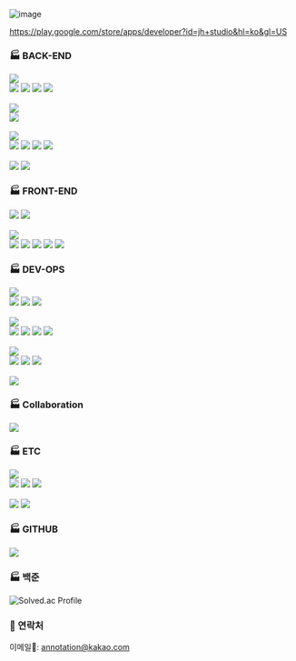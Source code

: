 ![image](https://user-images.githubusercontent.com/28896454/175585545-ab8bc2ad-a458-436c-b2f0-0610aa6d51e4.png)

https://play.google.com/store/apps/developer?id=jh+studio&hl=ko&gl=US

### 🏭 BACK-END
<p>
  <img src="https://img.shields.io/badge/Java-007396?style=flat&logo=java&logoColor=white"/>
  <br/>
  <img src="https://img.shields.io/badge/Spring Boot-6DB33F?style=flat&logo=spring-boot&logoColor=white"/>
  <img src="https://img.shields.io/badge/Spring Security-6DB33F?style=flat&logo=spring-security&logoColor=white"/>
  <img src="https://img.shields.io/badge/MyBatis-6DB33F?style=flat&logo=java&logoColor=white"/>
  <img src="https://img.shields.io/badge/JSP-6DB33F?style=flat&logo=java&logoColor=white"/>
  <br/></br>
  <img src="https://img.shields.io/badge/Python-234969?style=flat&logo=python&logoColor=white"/>  
  <br/>
  <img src="https://img.shields.io/badge/Anaconda-44A833?style=flat&logo=Anaconda&logoColor=white"/>  
  <br/></br>
  <img src="https://img.shields.io/badge/Database-4479A1?style=flat&logo=Databricks&logoColor=white"/>
  <br/>
  <img src="https://img.shields.io/badge/MySQL-4479A1?style=flat&logo=mysql&logoColor=white"/>
  <img src="https://img.shields.io/badge/MSSQL-CC2927?style=flat&logo=MicrosoftSQLServer&logoColor=white"/>
  <img src="https://img.shields.io/badge/SQLite-003B57?style=flat&logo=mysql&logoColor=white"/>
  <img src="https://img.shields.io/badge/REDIS-DC382D?style=flat&logo=redis&logoColor=white"/>
  <br/><br/>
  <img src="https://img.shields.io/badge/Node JS-339933?style=flat&logo=node.JS&logoColor=white"/>
  <img src="https://img.shields.io/badge/ELK-005571?style=flat&logo=elasticsearch&logoColor=white"/>
</p>

### 🏭 FRONT-END
<p>
  <img src="https://img.shields.io/badge/Thymeleaf-4285F4?style=flat&logo=Thymeleaf&logoColor=white"/>
  <img src="https://img.shields.io/badge/Android-3DDC84?style=flat&logo=android&logoColor=white"/>
  <br/><br/>
  <img src="https://img.shields.io/badge/JavaScript-F7DF1E?style=flat&logo=javascript&logoColor=white"/>
  <br/>
  <img src="https://img.shields.io/badge/React-61DAFB?style=flat&logo=react&logoColor=white"/>
  <img src="https://img.shields.io/badge/React Native-61DAFB?style=flat&logo=react&logoColor=white"/>
  <img src="https://img.shields.io/badge/Typescript-3178C6?style=flat&logo=Typescript&logoColor=white"/>
  <img src="https://img.shields.io/badge/JQuery-0769AD?style=flat&logo=jquery&logoColor=white"/>
  <img src="https://img.shields.io/badge/Bootstrap-7952B3?style=flat&logo=Bootstrap&logoColor=white"/>
  
</p>

### 🏭 DEV-OPS
<p>
  <img src="https://img.shields.io/badge/Linux-FCC624?style=flat&logo=linux&logoColor=white"/>
  <br/>
  <img src="https://img.shields.io/badge/Ubuntu-E95420?style=flat&logo=Ubuntu&logoColor=white"/>
  <img src="https://img.shields.io/badge/CentOS-262577?style=flat&logo=CentOS&logoColor=white"/>
  <img src="https://img.shields.io/badge/Redhat-EE0000?style=flat&logo=redhat&logoColor=white"/>
  <br/><br/>
  <img src="https://img.shields.io/badge/Firebase-FFCA28?style=flat&logo=firebase&logoColor=white"/>
  <br/>
  <img src="https://img.shields.io/badge/Authentication-FFCA28?style=flat&logo=firebase&logoColor=white"/>
  <img src="https://img.shields.io/badge/Firestore-FFCA28?style=flat&logo=firebase&logoColor=white"/>
  <img src="https://img.shields.io/badge/RealtimeDatabase-FFCA28?style=flat&logo=firebase&logoColor=white"/>
  <img src="https://img.shields.io/badge/CloudMessage-FFCA28?style=flat&logo=firebase&logoColor=white"/>
  <br/><br/>
  <img src="https://img.shields.io/badge/AWS-232F3E?style=flat&logo=amazon-aws&logoColor=white"/>
  <br/>
  <img src="https://img.shields.io/badge/AWS S3-569A31?style=flat&logo=amazon-s3&logoColor=white"/>
  <img src="https://img.shields.io/badge/AWS EC2-FF9900?style=flat&logo=amazon-ec2&logoColor=white"/>
  <img src="https://img.shields.io/badge/AWS RDS-4053D6?style=flat&logo=Amazon-DynamoDB&logoColor=white"/>
  <br/><br/>
  <img src="https://img.shields.io/badge/Docker-0F6CB3?style=flat&logo=docker&logoColor=white"/>
</p>


### 🏭 Collaboration
<p>
  <img src="https://img.shields.io/badge/Git-F05032?style=flat&logo=git&logoColor=white"/>
</p>

### 🏭 ETC
<p>
  <img src="https://img.shields.io/badge/Google Play-4285F4?style=flat&logo=googleplay&logoColor=white"/>
  <br/>
  <img src="https://img.shields.io/badge/Google Pay-4285F4?style=flat&logo=googlepay&logoColor=white"/>
  <img src="https://img.shields.io/badge/Google Admob-EA4335?style=flat&logo=GoogleAdmob&logoColor=white"/>
  <img src="https://img.shields.io/badge/Google Analytics-E37400?style=flat&logo=GoogleAnalytics&logoColor=white"/>
  <br/><br/>
  <img src="https://img.shields.io/badge/Selenium-43B02A?style=flat&logo=selenium&logoColor=white"/>
  <img src="https://img.shields.io/badge/qt-41CD52?style=flat&logo=qt&logoColor=white"/>  
</p>

### 🏭 GITHUB
[![](https://github-readme-stats.vercel.app/api?username=bjh0501)](https://github-readme-stats.vercel.app/api?username=bjh0501)
<br/>

### 🏭 백준
![Solved.ac Profile](http://mazassumnida.wtf/api/v2/generate_badge?boj=bjh0501)

### 🔔 연락처
이메일📧: annotation@kakao.com
